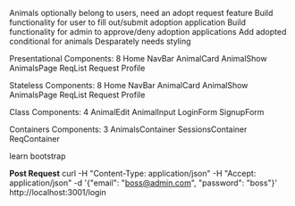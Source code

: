 Animals optionally belong to users, need an adopt request feature
Build functionality for user to fill out/submit adoption application
Build functionality for admin to approve/deny adoption applications
Add adopted conditional for animals
Desparately needs styling

Presentational Components: 8
    Home
    NavBar
    AnimalCard
    AnimalShow
    AnimalsPage
    ReqList
    Request
    Profile

Stateless Components: 8
    Home 
    NavBar
    AnimalCard
    AnimalShow
    AnimalsPage
    ReqList
    Request
    Profile

Class Components: 4
    AnimalEdit
    AnimalInput
    LoginForm
    SignupForm

Containers Components: 3
    AnimalsContainer
    SessionsContainer
    ReqContainer



learn bootstrap


**Post Request**
curl -H "Content-Type: application/json" -H "Accept: application/json"  -d '{"email": "boss@admin.com", "password": "boss"}'  http://localhost:3001/login